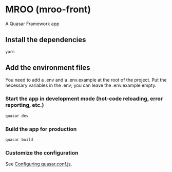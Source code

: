 # MROO (mroo-front)

A Quasar Framework app

## Install the dependencies
```bash
yarn
```


## Add the environment files

You need to add a .env and a .env.example at the root of the project.
Put the necessary variables in the .env; you can leave the .env.example empty.

### Start the app in development mode (hot-code reloading, error reporting, etc.)
```bash
quasar dev
```


### Build the app for production
```bash
quasar build
```

### Customize the configuration
See [Configuring quasar.conf.js](https://quasar.dev/quasar-cli/quasar-conf-js).
